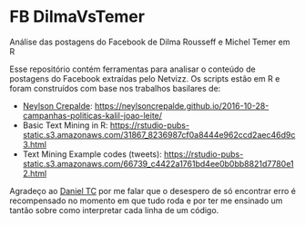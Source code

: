 # FB DilmaVsTemer
Análise das postagens do Facebook de Dilma Rousseff e Michel Temer em R

Esse repositório contém ferramentas para analisar o conteúdo de postagens do Facebook extraídas pelo Netvizz.
Os scripts estão em R e foram construídos com base nos trabalhos basilares de:
- <a href="https://github.com/neylsoncrepalde">Neylson Crepalde</a>: https://neylsoncrepalde.github.io/2016-10-28-campanhas-politicas-kalil-joao-leite/
- Basic Text Mining in R: https://rstudio-pubs-static.s3.amazonaws.com/31867_8236987cf0a8444e962ccd2aec46d9c3.html
- Text Mining Example codes (tweets): https://rstudio-pubs-static.s3.amazonaws.com/66739_c4422a1761bd4ee0b0bb8821d7780e12.html

Agradeço ao <a href="https://github.com/danieltc">Daniel TC</a> por me falar que o desespero de só encontrar erro é recompensado no momento em que tudo roda e por ter me ensinado um tantão sobre como interpretar cada linha de um código.
